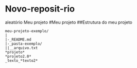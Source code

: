 # Novo-reposit-rio
aleatório
Meu projeto
#Meu projeto
##Estrutura do meu projeto
```Plaintext
meu-projeto-exemplo/
|
|-_README.md
|-_pasta-exemplo/
||__arquivo.txt
*projeto*
*projeto2.0*
_texto_*texto2*
